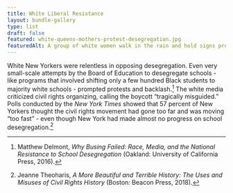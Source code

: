 ```yaml
---
title: White Liberal Resistance
layout: bundle-gallery
type: list
draft: false
featured: white-queens-mothers-protest-desegregation.jpg
featuredAlt: A group of white women walk in the rain and hold signs protesting desegregation.
---
```


White New Yorkers were relentless in opposing desegregation. Even very small-scale attempts by the Board of Education to desegregate schools - like programs that involved shifting only a few hundred Black students to majority white schools - prompted protests and backlash.[^1] The white media criticized civil rights organizing, calling the boycott “tragically misguided.” Polls conducted by the *New York Times* showed that 57 percent of New Yorkers thought the civil rights movement had gone too far and was moving “too fast” - even though New York had made almost no progress on school desegregation.[^2]  

[^1]: Matthew Delmont, *Why Busing Failed: Race, Media, and the National Resistance to School Desegregation* (Oakland: University of California Press, 2016).  
[^2]: Jeanne Theoharis, *A More Beautiful and Terrible History: The Uses and Misuses of Civil Rights History* (Boston: Beacon Press, 2018).
